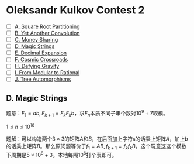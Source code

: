 # Oleksandr Kulkov Contest 2

- [ ] [A. Square Root Partitioning](https://codeforces.com/gym/102354/problem/A)
- [ ] [B. Yet Another Convolution](https://codeforces.com/gym/102354/problem/B)
- [ ] [C. Money Sharing](https://codeforces.com/gym/102354/problem/C)
- [ ] [D. Magic Strings](https://codeforces.com/gym/102354/problem/D)
- [ ] [E. Decimal Expansion](https://codeforces.com/gym/102354/problem/E)
- [ ] [F. Cosmic Crossroads](https://codeforces.com/gym/102354/problem/F)
- [ ] [H. Defying Gravity](https://codeforces.com/gym/102354/problem/H)
- [ ] [I. From Modular to Rational](https://codeforces.com/gym/102354/problem/I)
- [ ] [J. Tree Automorphisms](https://codeforces.com/gym/102354/problem/J)

## D. Magic Strings

题意：$F_1=ab, F_{k+1}=F_kF_k b$，求$F_n$本质不同子串个数对$10^9+7$取模。

$1 \le n \le 10^{18}$

题解：可以构造两个$3 \times 3$的矩阵$A$和$B$，在后面加上字符`a`的话乘上矩阵$A$，加上$b$的话乘上矩阵$B$。那么原问题等价于$f_1=AB,f_{k+1}=f_kf_kB$。这个玩意这这个模数下周期是$5 \times 10^8+3$。本地每隔$10^6$打个表即可。
